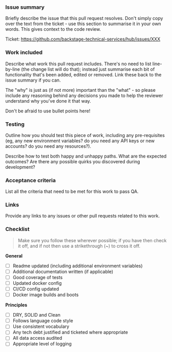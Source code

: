 ### Issue summary

Briefly describe the issue that this pull request resolves. Don't simply
copy over the text from the ticket - use this section to summarise it in
your own words. This gives context to the code review.

Ticket: https://github.com/backstage-technical-services/hub/issues/XXX

### Work included

Describe what work this pull request includes. There's no need to list
line-by-line (the change list will do that); instead just summarise each
bit of functionality that's been added, edited or removed. Link these
back to the issue summary if you can.

The "why" is just as (if not more) important than the "what" - so please
include any reasoning behind any decisions you made to help the reviewer
understand why you've done it that way.

Don't be afraid to use bullet points here!

### Testing

Outline how you should test this piece of work, including any
pre-requisites (eg, any new environment variables? do you need any API
keys or new accounts? do you need any resources?).

Describe how to test both happy and unhappy paths. What are the expected
outcomes? Are there any possible quirks you discovered during
development?

### Acceptance criteria

List all the criteria that need to be met for this work to pass QA.

### Links

Provide any links to any issues or other pull requests related to this
work.

### Checklist

> Make sure you follow these wherever possible; if you have then check
> it off, and if not then use a strikethrough (\~) to cross it off.

**General**

* [ ] Readme updated (including additional environment variables)
* [ ] Additional documentation written (if applicable)
* [ ] Good coverage of tests
* [ ] Updated docker config
* [ ] CI/CD config updated
* [ ] Docker image builds and boots

**Principles**

* [ ] DRY, SOLID and Clean
* [ ] Follows language code style
* [ ] Use consistent vocabulary
* [ ] Any tech debt justified and ticketed where appropriate
* [ ] All data access audited
* [ ] Appropriate level of logging
